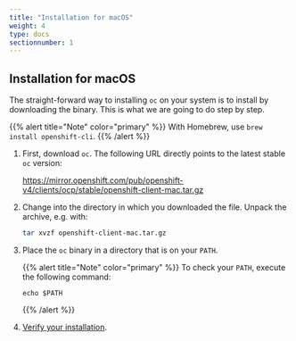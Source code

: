 ```yaml
---
title: "Installation for macOS"
weight: 4
type: docs
sectionnumber: 1
---
```


## Installation for macOS

The straight-forward way to installing `oc` on your system is to install by downloading the binary.
This is what we are going to do step by step.

{{% alert title="Note" color="primary" %}}
With Homebrew, use `brew install openshift-cli`.
{{% /alert %}}

1. First, download `oc`. The following URL directly points to the latest stable `oc` version:

   <https://mirror.openshift.com/pub/openshift-v4/clients/ocp/stable/openshift-client-mac.tar.gz>

1. Change into the directory in which you downloaded the file. Unpack the archive, e.g. with:

   ```bash
   tar xvzf openshift-client-mac.tar.gz
   ```

1. Place the `oc` binary in a directory that is on your `PATH`.

   {{% alert title="Note" color="primary" %}}
   To check your `PATH`, execute the following command:

   ```
   echo $PATH
   ```

   {{% /alert %}}

1. [Verify your installation](../04/).
